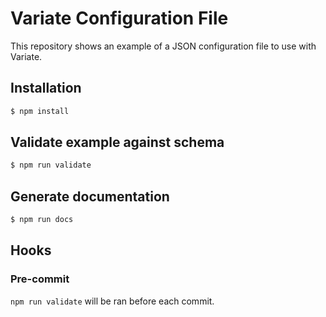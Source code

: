 # Variate Configuration File

This repository shows an example of a JSON configuration file to use with Variate.

## Installation

```bash
$ npm install
```

## Validate example against schema

```bash
$ npm run validate
```

## Generate documentation

```bash
$ npm run docs
```

## Hooks

### Pre-commit

`npm run validate` will be ran before each commit.
